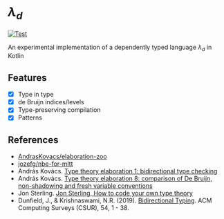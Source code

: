 # $\lambda_d$

[![Test](https://github.com/intsuc/elaboration-kt/actions/workflows/test.yml/badge.svg)](https://github.com/intsuc/elaboration-kt/actions/workflows/test.yml)

An experimental implementation of a dependently typed language $\lambda_d$ in Kotlin

## Features

- [x] Type in type
- [x] de Bruijn indices/levels
- [x] Type-preserving compilation
- [x] Patterns

## References

- [AndrasKovacs/elaboration-zoo](https://github.com/AndrasKovacs/elaboration-zoo)
- [jozefg/nbe-for-mltt](https://github.com/jozefg/nbe-for-mltt)
- András Kovács. [Type theory elaboration 1: bidirectional type checking](https://youtu.be/_K5Yt-cmKcY)
- András Kovács. [Type theory elaboration 8: comparison of De Bruijn, non-shadowing and fresh variable conventions](https://youtu.be/ZKu1oNSbZ9I)
- Jon Sterling. [Jon Sterling, How to code your own type theory](https://youtu.be/DEj-_k2Nx6o)
- Dunfield, J., & Krishnaswami, N.R. (2019). [Bidirectional Typing](https://dl.acm.org/doi/10.1145/3450952). ACM Computing Surveys (CSUR), 54, 1 - 38.
